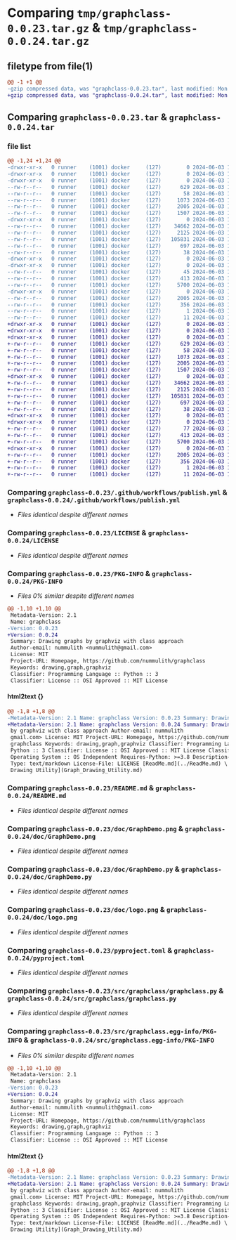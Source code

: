 # Comparing `tmp/graphclass-0.0.23.tar.gz` & `tmp/graphclass-0.0.24.tar.gz`

## filetype from file(1)

```diff
@@ -1 +1 @@
-gzip compressed data, was "graphclass-0.0.23.tar", last modified: Mon Jun  3 11:43:33 2024, max compression
+gzip compressed data, was "graphclass-0.0.24.tar", last modified: Mon Jun  3 11:58:22 2024, max compression
```

## Comparing `graphclass-0.0.23.tar` & `graphclass-0.0.24.tar`

### file list

```diff
@@ -1,24 +1,24 @@
-drwxr-xr-x   0 runner    (1001) docker     (127)        0 2024-06-03 11:43:33.941732 graphclass-0.0.23/
-drwxr-xr-x   0 runner    (1001) docker     (127)        0 2024-06-03 11:43:33.937732 graphclass-0.0.23/.github/
-drwxr-xr-x   0 runner    (1001) docker     (127)        0 2024-06-03 11:43:33.941732 graphclass-0.0.23/.github/workflows/
--rw-r--r--   0 runner    (1001) docker     (127)      629 2024-06-03 11:43:23.000000 graphclass-0.0.23/.github/workflows/publish.yml
--rw-r--r--   0 runner    (1001) docker     (127)       58 2024-06-03 11:43:23.000000 graphclass-0.0.23/.gitignore
--rw-r--r--   0 runner    (1001) docker     (127)     1073 2024-06-03 11:43:23.000000 graphclass-0.0.23/LICENSE
--rw-r--r--   0 runner    (1001) docker     (127)     2005 2024-06-03 11:43:33.941732 graphclass-0.0.23/PKG-INFO
--rw-r--r--   0 runner    (1001) docker     (127)     1507 2024-06-03 11:43:23.000000 graphclass-0.0.23/README.md
-drwxr-xr-x   0 runner    (1001) docker     (127)        0 2024-06-03 11:43:33.941732 graphclass-0.0.23/doc/
--rw-r--r--   0 runner    (1001) docker     (127)    34662 2024-06-03 11:43:23.000000 graphclass-0.0.23/doc/GraphDemo.png
--rw-r--r--   0 runner    (1001) docker     (127)     2125 2024-06-03 11:43:23.000000 graphclass-0.0.23/doc/GraphDemo.py
--rw-r--r--   0 runner    (1001) docker     (127)   105831 2024-06-03 11:43:23.000000 graphclass-0.0.23/doc/logo.png
--rw-r--r--   0 runner    (1001) docker     (127)      697 2024-06-03 11:43:23.000000 graphclass-0.0.23/pyproject.toml
--rw-r--r--   0 runner    (1001) docker     (127)       38 2024-06-03 11:43:33.941732 graphclass-0.0.23/setup.cfg
-drwxr-xr-x   0 runner    (1001) docker     (127)        0 2024-06-03 11:43:33.941732 graphclass-0.0.23/src/
-drwxr-xr-x   0 runner    (1001) docker     (127)        0 2024-06-03 11:43:33.941732 graphclass-0.0.23/src/graphclass/
--rw-r--r--   0 runner    (1001) docker     (127)       45 2024-06-03 11:43:23.000000 graphclass-0.0.23/src/graphclass/__init__.py
--rw-r--r--   0 runner    (1001) docker     (127)      413 2024-06-03 11:43:33.000000 graphclass-0.0.23/src/graphclass/_version.py
--rw-r--r--   0 runner    (1001) docker     (127)     5700 2024-06-03 11:43:23.000000 graphclass-0.0.23/src/graphclass/graphclass.py
-drwxr-xr-x   0 runner    (1001) docker     (127)        0 2024-06-03 11:43:33.941732 graphclass-0.0.23/src/graphclass.egg-info/
--rw-r--r--   0 runner    (1001) docker     (127)     2005 2024-06-03 11:43:33.000000 graphclass-0.0.23/src/graphclass.egg-info/PKG-INFO
--rw-r--r--   0 runner    (1001) docker     (127)      356 2024-06-03 11:43:33.000000 graphclass-0.0.23/src/graphclass.egg-info/SOURCES.txt
--rw-r--r--   0 runner    (1001) docker     (127)        1 2024-06-03 11:43:33.000000 graphclass-0.0.23/src/graphclass.egg-info/dependency_links.txt
--rw-r--r--   0 runner    (1001) docker     (127)       11 2024-06-03 11:43:33.000000 graphclass-0.0.23/src/graphclass.egg-info/top_level.txt
+drwxr-xr-x   0 runner    (1001) docker     (127)        0 2024-06-03 11:58:22.666782 graphclass-0.0.24/
+drwxr-xr-x   0 runner    (1001) docker     (127)        0 2024-06-03 11:58:22.662782 graphclass-0.0.24/.github/
+drwxr-xr-x   0 runner    (1001) docker     (127)        0 2024-06-03 11:58:22.666782 graphclass-0.0.24/.github/workflows/
+-rw-r--r--   0 runner    (1001) docker     (127)      629 2024-06-03 11:58:12.000000 graphclass-0.0.24/.github/workflows/publish.yml
+-rw-r--r--   0 runner    (1001) docker     (127)       58 2024-06-03 11:58:12.000000 graphclass-0.0.24/.gitignore
+-rw-r--r--   0 runner    (1001) docker     (127)     1073 2024-06-03 11:58:12.000000 graphclass-0.0.24/LICENSE
+-rw-r--r--   0 runner    (1001) docker     (127)     2005 2024-06-03 11:58:22.666782 graphclass-0.0.24/PKG-INFO
+-rw-r--r--   0 runner    (1001) docker     (127)     1507 2024-06-03 11:58:12.000000 graphclass-0.0.24/README.md
+drwxr-xr-x   0 runner    (1001) docker     (127)        0 2024-06-03 11:58:22.666782 graphclass-0.0.24/doc/
+-rw-r--r--   0 runner    (1001) docker     (127)    34662 2024-06-03 11:58:12.000000 graphclass-0.0.24/doc/GraphDemo.png
+-rw-r--r--   0 runner    (1001) docker     (127)     2125 2024-06-03 11:58:12.000000 graphclass-0.0.24/doc/GraphDemo.py
+-rw-r--r--   0 runner    (1001) docker     (127)   105831 2024-06-03 11:58:12.000000 graphclass-0.0.24/doc/logo.png
+-rw-r--r--   0 runner    (1001) docker     (127)      697 2024-06-03 11:58:12.000000 graphclass-0.0.24/pyproject.toml
+-rw-r--r--   0 runner    (1001) docker     (127)       38 2024-06-03 11:58:22.666782 graphclass-0.0.24/setup.cfg
+drwxr-xr-x   0 runner    (1001) docker     (127)        0 2024-06-03 11:58:22.662782 graphclass-0.0.24/src/
+drwxr-xr-x   0 runner    (1001) docker     (127)        0 2024-06-03 11:58:22.666782 graphclass-0.0.24/src/graphclass/
+-rw-r--r--   0 runner    (1001) docker     (127)       77 2024-06-03 11:58:12.000000 graphclass-0.0.24/src/graphclass/__init__.py
+-rw-r--r--   0 runner    (1001) docker     (127)      413 2024-06-03 11:58:22.000000 graphclass-0.0.24/src/graphclass/_version.py
+-rw-r--r--   0 runner    (1001) docker     (127)     5700 2024-06-03 11:58:12.000000 graphclass-0.0.24/src/graphclass/graphclass.py
+drwxr-xr-x   0 runner    (1001) docker     (127)        0 2024-06-03 11:58:22.666782 graphclass-0.0.24/src/graphclass.egg-info/
+-rw-r--r--   0 runner    (1001) docker     (127)     2005 2024-06-03 11:58:22.000000 graphclass-0.0.24/src/graphclass.egg-info/PKG-INFO
+-rw-r--r--   0 runner    (1001) docker     (127)      356 2024-06-03 11:58:22.000000 graphclass-0.0.24/src/graphclass.egg-info/SOURCES.txt
+-rw-r--r--   0 runner    (1001) docker     (127)        1 2024-06-03 11:58:22.000000 graphclass-0.0.24/src/graphclass.egg-info/dependency_links.txt
+-rw-r--r--   0 runner    (1001) docker     (127)       11 2024-06-03 11:58:22.000000 graphclass-0.0.24/src/graphclass.egg-info/top_level.txt
```

### Comparing `graphclass-0.0.23/.github/workflows/publish.yml` & `graphclass-0.0.24/.github/workflows/publish.yml`

 * *Files identical despite different names*

### Comparing `graphclass-0.0.23/LICENSE` & `graphclass-0.0.24/LICENSE`

 * *Files identical despite different names*

### Comparing `graphclass-0.0.23/PKG-INFO` & `graphclass-0.0.24/PKG-INFO`

 * *Files 0% similar despite different names*

```diff
@@ -1,10 +1,10 @@
 Metadata-Version: 2.1
 Name: graphclass
-Version: 0.0.23
+Version: 0.0.24
 Summary: Drawing graphs by graphviz with class approach
 Author-email: nummulith <nummulith@gmail.com>
 License: MIT
 Project-URL: Homepage, https://github.com/nummulith/graphclass
 Keywords: drawing,graph,graphviz
 Classifier: Programming Language :: Python :: 3
 Classifier: License :: OSI Approved :: MIT License
```

#### html2text {}

```diff
@@ -1,8 +1,8 @@
-Metadata-Version: 2.1 Name: graphclass Version: 0.0.23 Summary: Drawing graphs
+Metadata-Version: 2.1 Name: graphclass Version: 0.0.24 Summary: Drawing graphs
 by graphviz with class approach Author-email: nummulith
 gmail.com> License: MIT Project-URL: Homepage, https://github.com/nummulith/
 graphclass Keywords: drawing,graph,graphviz Classifier: Programming Language ::
 Python :: 3 Classifier: License :: OSI Approved :: MIT License Classifier:
 Operating System :: OS Independent Requires-Python: >=3.8 Description-Content-
 Type: text/markdown License-File: LICENSE [ReadMe.md](../ReadMe.md) \ [Graph
 Drawing Utility](Graph_Drawing_Utility.md)
```

### Comparing `graphclass-0.0.23/README.md` & `graphclass-0.0.24/README.md`

 * *Files identical despite different names*

### Comparing `graphclass-0.0.23/doc/GraphDemo.png` & `graphclass-0.0.24/doc/GraphDemo.png`

 * *Files identical despite different names*

### Comparing `graphclass-0.0.23/doc/GraphDemo.py` & `graphclass-0.0.24/doc/GraphDemo.py`

 * *Files identical despite different names*

### Comparing `graphclass-0.0.23/doc/logo.png` & `graphclass-0.0.24/doc/logo.png`

 * *Files identical despite different names*

### Comparing `graphclass-0.0.23/pyproject.toml` & `graphclass-0.0.24/pyproject.toml`

 * *Files identical despite different names*

### Comparing `graphclass-0.0.23/src/graphclass/graphclass.py` & `graphclass-0.0.24/src/graphclass/graphclass.py`

 * *Files identical despite different names*

### Comparing `graphclass-0.0.23/src/graphclass.egg-info/PKG-INFO` & `graphclass-0.0.24/src/graphclass.egg-info/PKG-INFO`

 * *Files 0% similar despite different names*

```diff
@@ -1,10 +1,10 @@
 Metadata-Version: 2.1
 Name: graphclass
-Version: 0.0.23
+Version: 0.0.24
 Summary: Drawing graphs by graphviz with class approach
 Author-email: nummulith <nummulith@gmail.com>
 License: MIT
 Project-URL: Homepage, https://github.com/nummulith/graphclass
 Keywords: drawing,graph,graphviz
 Classifier: Programming Language :: Python :: 3
 Classifier: License :: OSI Approved :: MIT License
```

#### html2text {}

```diff
@@ -1,8 +1,8 @@
-Metadata-Version: 2.1 Name: graphclass Version: 0.0.23 Summary: Drawing graphs
+Metadata-Version: 2.1 Name: graphclass Version: 0.0.24 Summary: Drawing graphs
 by graphviz with class approach Author-email: nummulith
 gmail.com> License: MIT Project-URL: Homepage, https://github.com/nummulith/
 graphclass Keywords: drawing,graph,graphviz Classifier: Programming Language ::
 Python :: 3 Classifier: License :: OSI Approved :: MIT License Classifier:
 Operating System :: OS Independent Requires-Python: >=3.8 Description-Content-
 Type: text/markdown License-File: LICENSE [ReadMe.md](../ReadMe.md) \ [Graph
 Drawing Utility](Graph_Drawing_Utility.md)
```

